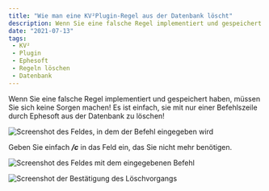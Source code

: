 ```yaml
---
title: "Wie man eine KV²Plugin-Regel aus der Datenbank löscht"
description: Wenn Sie eine falsche Regel implementiert und gespeichert haben, müssen Sie sich keine Sorgen machen! Es ist einfach, sie mit nur einer Befehlszeile durch Ephesoft aus der Datenbank zu löschen!
date: "2021-07-13"
tags:
 - KV²
 - Plugin
 - Ephesoft
 - Regeln löschen
 - Datenbank
---
```


Wenn Sie eine falsche Regel implementiert und gespeichert haben, müssen Sie sich keine Sorgen machen! Es ist einfach, sie mit nur einer Befehlszeile durch Ephesoft aus der Datenbank zu löschen!

![Screenshot des Feldes, in dem der Befehl eingegeben wird](/assets/images/doc2/Bildschirmfoto-2021-06-01-um-15.45.11.png "Screenshot des Feldes, in dem der Befehl eingegeben wird")

Geben Sie einfach **_/c_** in das Feld ein, das Sie nicht mehr benötigen.

![Screenshot des Feldes mit dem eingegebenen Befehl](/assets/images/doc2/Bildschirmfoto-2021-06-01-um-15.50.48.png "Screenshot des Feldes mit dem eingegebenen Befehl")

![Screenshot der Bestätigung des Löschvorgangs](/assets/images/doc2/Bildschirmfoto-2021-06-01-um-15.51.40.png "Screenshot der Bestätigung des Löschvorgangs")